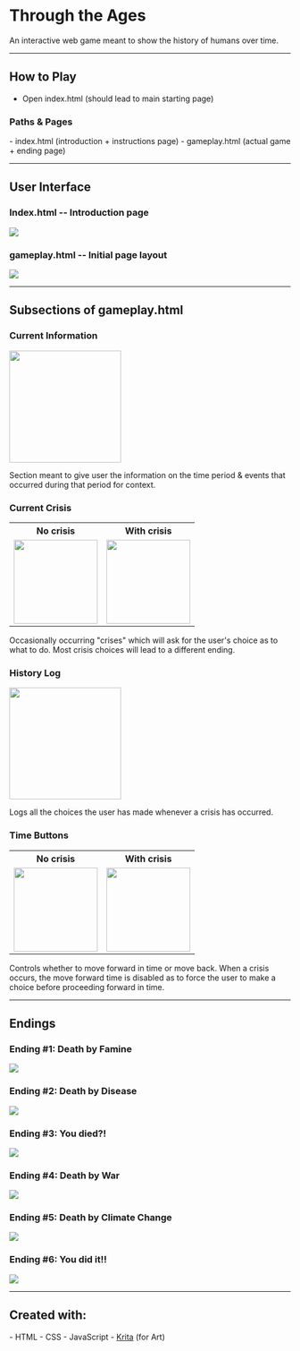 <h1>Through the Ages</h1>
An interactive web game meant to show the history of humans over time.

<hr>

<h2>How to Play</h2>

- Open index.html (should lead to main starting page)

<h3>Paths & Pages</h3>
- index.html (introduction + instructions page)
- gameplay.html (actual game + ending page)

<hr>

<h2>User Interface</h2>
<h3>Index.html -- Introduction page</h3>
<img src="images/index-ss.png">

<h3>gameplay.html -- Initial page layout</h3>
<img src="images/gameplay-ss.png">

<hr>

<h2>Subsections of gameplay.html</h2>
<h3>Current Information</h3>
<img src="images/current-info.png" style="width: 200px;">
<p>Section meant to give user the information on the time period & events that occurred during that period for context.</p>

<h3>Current Crisis</h3>
<table>
    <tr>
        <th>No crisis</th>
        <th>With crisis</th>
    </tr>
    <tr>
        <td><img src="images/no-current-crisis.png" style="width: 150px;"></td>
        <td><img src="images/with-current-crisis.png" style="width: 150px;"></td>
    </tr>
</table>
<p>Occasionally occurring "crises" which will ask for the user's choice as to what to do. Most crisis choices will lead to a different ending.</p>

<h3>History Log</h3>
<img src="images/history.png" style="width: 200px;">
<p>Logs all the choices the user has made whenever a crisis has occurred.</p>

<h3>Time Buttons</h3>
<table>
    <tr>
        <th>No crisis</th>
        <th>With crisis</th>
    </tr>
    <tr>
        <td><img src="images/no-timeBtn.png" style="width: 150px;"></td>
        <td><img src="images/with-timeBtn.png" style="width: 150px;"></td>
    </tr>
</table>
<p>Controls whether to move forward in time or move back. When a crisis occurs, the move forward time is disabled as to force the user to make a choice before proceeding forward in time.</p>

<hr>

<h2>Endings</h2>

<h3>Ending #1: Death by Famine</h3>
<img src="images/ending1.png">

<h3>Ending #2: Death by Disease</h3>
<img src="images/ending2.png">

<h3>Ending #3: You died?!</h3>
<img src="images/ending3.png">

<h3>Ending #4: Death by War</h3>
<img src="images/ending4.png">

<h3>Ending #5: Death by Climate Change</h3>
<img src="images/ending5.png">

<h3>Ending #6: You did it!!</h3>
<img src="images/ending6.png">

<hr>

<h2>Created with:</h2>
- HTML
- CSS
- JavaScript
- <a href="https://krita.org/en/">Krita</a> (for Art)